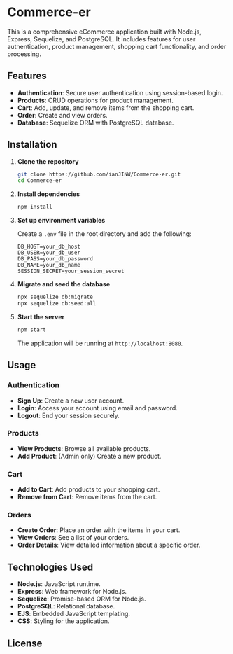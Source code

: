 # Commerce-er

This is a comprehensive eCommerce application built with Node.js, Express, Sequelize, and PostgreSQL. It includes features for user authentication, product management, shopping cart functionality, and order processing.

## Features

- **Authentication**: Secure user authentication using session-based login.
- **Products**: CRUD operations for product management.
- **Cart**: Add, update, and remove items from the shopping cart.
- **Order**: Create and view orders.
- **Database**: Sequelize ORM with PostgreSQL database.

## Installation

1. **Clone the repository**

    ```bash
    git clone https://github.com/ianJINW/Commerce-er.git
    cd Commerce-er
    ```

2. **Install dependencies**

    ```bash
    npm install
    ```

3. **Set up environment variables**

    Create a `.env` file in the root directory and add the following:

    ```
    DB_HOST=your_db_host
    DB_USER=your_db_user
    DB_PASS=your_db_password
    DB_NAME=your_db_name
    SESSION_SECRET=your_session_secret
    ```

4. **Migrate and seed the database**

    ```bash
    npx sequelize db:migrate
    npx sequelize db:seed:all
    ```

5. **Start the server**

    ```bash
    npm start
    ```

    The application will be running at `http://localhost:8080`.

## Usage

### Authentication

- **Sign Up**: Create a new user account.
- **Login**: Access your account using email and password.
- **Logout**: End your session securely.

### Products

- **View Products**: Browse all available products.
- **Add Product**: (Admin only) Create a new product.


### Cart

- **Add to Cart**: Add products to your shopping cart.
- **Remove from Cart**: Remove items from the cart.

### Orders

- **Create Order**: Place an order with the items in your cart.
- **View Orders**: See a list of your orders.
- **Order Details**: View detailed information about a specific order.

## Technologies Used

- **Node.js**: JavaScript runtime.
- **Express**: Web framework for Node.js.
- **Sequelize**: Promise-based ORM for Node.js.
- **PostgreSQL**: Relational database.
- **EJS**: Embedded JavaScript templating.
- **CSS**: Styling for the application.

## License
